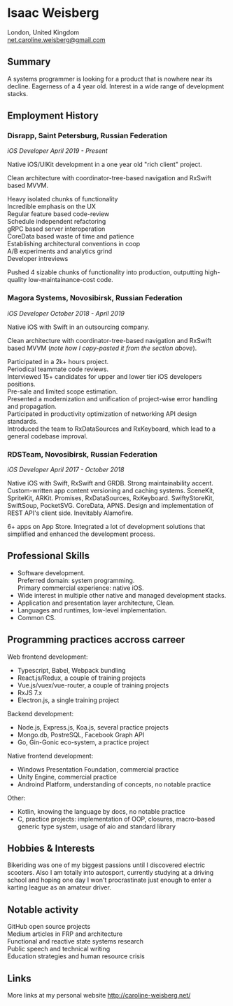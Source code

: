 # Isaac Weisberg
London, United Kingdom  
net.caroline.weisberg@gmail.com  
## Summary

A systems programmer is looking for a product that is nowhere near its decline. Eagerness of a 4 year old. Interest in a wide range of development stacks.

## Employment History

### **Disrapp, Saint Petersburg, Russian Federation**
*iOS Developer April 2019 - Present*

Native iOS/UIKit development in a one year old "rich client" project.  

Clean architecture with coordinator-tree-based navigation and RxSwift based MVVM.

Heavy isolated chunks of functionality  
Incredible emphasis on the UX  
Regular feature based code-review  
Schedule independent refactoring  
gRPC based server interoperation  
CoreData based waste of time and patience  
Establishing architectural conventions in coop  
A/B experiments and analytics grind  
Developer intreviews

Pushed 4 sizable chunks of functionality into production, outputting high-quality low-maintainance-cost code.

### **Magora Systems, Novosibirsk, Russian Federation**  
*iOS Developer October 2018 - April 2019*

Native iOS with Swift in an outsourcing company.

Clean architecture with coordinator-tree-based navigation and RxSwift based MVVM (*note how I copy-pasted it from the section above*).  

Participated in a 2k+ hours project.  
Periodical teammate code reviews.  
Interviewed 15+ candidates for upper and lower tier iOS developers positions.  
Pre-sale and limited scope estimation.  
Presented a modernization and unification of project-wise error handling and propagation.  
Participated in productivity optimization of networking API design standards.  
Introduced the team to RxDataSources and RxKeyboard, which lead to a general codebase improval.

### **RDSTeam, Novosibirsk, Russian Federation**
*iOS Developer April 2017 - October 2018*

Native iOS with Swift, RxSwift and GRDB. Strong maintainability accent. Custom-written app content versioning and caching systems. SceneKit, SpriteKit, ARKit. Promises, RxDataSources, RxKeyboard. SwiftyStoreKit, SwiftSoup, PocketSVG. CoreData, APNS. Design and implementation of REST API's client side. Inevitably Alamofire.

6+ apps on App Store. Integrated a lot of development solutions that simplified and enhanced the development process.

## Professional Skills

- Software development.  
Preferred domain: system programming.  
Primary commercial experience: native iOS.  
- Wide interest in multiple other native and managed development stacks.
- Application and presentation layer architecture, Clean.
- Languages and runtimes, low-level implementation.
- Common CS.

## Programming practices accross carreer

Web frontend development:
- Typescript, Babel, Webpack bundling
- React.js/Redux, a couple of training projects
- Vue.js/vuex/vue-router, a couple of training projects
- RxJS 7.x
- Electron.js, a single training project

Backend development:
- Node.js, Express.js, Koa.js, several practice projects
- Mongo.db, PostreSQL, Facebook Graph API
- Go, Gin-Gonic eco-system, a practice project

Native frontend development:
- Windows Presentation Foundation, commercial practice
- Unity Engine, commercial practice
- Androind Platform, understanding of concepts, no notable practice

Other:
- Kotlin, knowing the language by docs, no notable practice
- C, practice projects: implementation of OOP, closures, macro-based generic type system, usage of aio and standard library

## Hobbies & Interests

Bikeriding was one of my biggest passions until I discovered electric scooters. Also I am totally into autosport, currently studying at a driving school and hoping one day I won't procrastinate just enough to enter a karting league as an amateur driver.

## Notable activity

GitHub open source projects  
Medium articles in FRP and architecture  
Functional and reactive state systems research  
Public speech and technical writing  
Education strategies and human resource crisis  

## Links

More links at my personal website http://caroline-weisberg.net/
